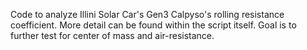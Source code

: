 Code to analyze Illini Solar Car's Gen3 Calpyso's rolling resistance coefficient. More detail can be found within the script itself. Goal is to further test for center of mass and air-resistance. 
